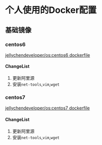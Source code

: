 # 个人使用的Docker配置

## 基础镜像

### centos6
[jellychendeveloper/os:centos6 dockerfile](https://github.com/JellyChenDeveloper/dockerfile/blob/master/base/centos6/Dockerfile)

#### ChangeList
1. 更新阿里源
2. 安装`net-tools`,`vim`,`wget`


### centos7 
[jellychendeveloper/os:centos7 dockerfile](https://github.com/JellyChenDeveloper/dockerfile/blob/master/base/centos7/Dockerfile)

#### ChangeList
1. 更新阿里源
2. 安装`net-tools`,`vim`,`wget`
